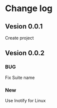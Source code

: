 # Change log
## Vesion 0.0.1
Create project 
## Vesion 0.0.2
### BUG
Fix Suite name
### New
Use Inotify for Linux

